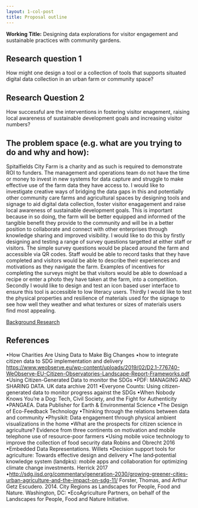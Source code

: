 ```yaml
---
layout: 1-col-post
title: Proposal outline
---
```


**Working Title:** Designing data explorations for visitor engagement and sustainable practices with community gardens.  

## Research question 1
How might one design a tool or a collection of tools that supports situated digital data collection in an urban farm or community space? 

## Research Question 2
How successful are the interventions in fostering visitor enagement, raising local awareness of sustainable development goals and increasing visitor numbers?  

## The problem space (e.g. what are you trying to do and why and how):
Spitalfields City Farm is a charity and as such is required to demonstrate ROI to funders. The management and operations team do not have the time or money to invest in new systems for data capture and struggle to make effective use of the farm data they have access to.  I would like to investigate creative ways of bridging the data gaps in this and potentially other community care farms and agricultural spaces by designing tools and signage to aid digital data collection, foster visitor enagagement and raise local awareness of sustainable development goals. This is important because in so doing, the farm will be better equipped and informed of the tangible benefit they provide to the community and will be in a better position to collaborate and connect with other enterprises through knowledge sharing and improved visibility. I would like to do this by firstly designing and testing a range of survey questions targetted at either staff or visitors. The simple survey questions would be placed around the farm and accessible via QR codes. Staff would be able to record tasks that they have completed and visitors would be able to describe their experiences and motivations as they navigate the farm. Examples of incentives for completing the surveys might be that visitors would be able to download a recipe or enter a photo they have taken at the farm, into a competition. Secondly I would like to design and test an icon based user interface to ensure this tool is accessible to low literacy users. Thirdly I would like to test the physical properties and resilience of materials used for the signage to see how well they weather and what textures or sizes of materials users find most appealing.

[Background Research](https://docs.google.com/document/d/1kasdE-gO_VjrYemK6WmKstc2oQt4phMdwfUHVMwmbPU/edit?usp=sharing)

## References
•How Charities Are Using Data to Make Big Changes
•how to integrate citizen data to SDG implementation and delivery 
https://www.weobserve.eu/wp-content/uploads/2019/02/D2.1-776740-WeObserve-EU-Citizen-Observatories-Landscape-Report-Frameworks.pdf
•Using Citizen­-Generated Data to monitor the SDGs
•PDF: MANAGING AND SHARING DATA. UK data archive 2011
•Everyone Counts: Using citizen-generated data to monitor progress against the SDGs
•When Nobody Knows You’re a Dog: Tech, Civil Society, and the Fight for Authenticity
•PANGAEA. Data Publisher for Earth & Environmental Science
•The Design of Eco-Feedback Technology
•Thinking through the relations between data and community
•Physikit: Data engagement through physical ambient visualizations in the home
•What are the prospects for citizen science in agriculture? Evidence from three continents on motivation and mobile telephone use of resource-poor farmers
•Using mobile voice technology to improve the collection of food security data Robins and Obrecht 2016
•Embedded Data Representations. Willets
•Decision support tools for agriculture: Towards effective design and delivery
•The land‐potential knowledge system (landpks): mobile apps and collaboration for optimizing climate change investments. Herrick 2017
•http://sdg.iisd.org/commentary/generation-2030/growing-greener-cities-urban-agriculture-and-the-impact-on-sdg-11/
 Forster, Thomas, and Arthur Getz Escudero. 2014. City Regions as Landscapes for People, Food and Nature. Washington, DC: •EcoAgriculture Partners, on behalf of the Landscapes for People, Food and Nature Initiative.

